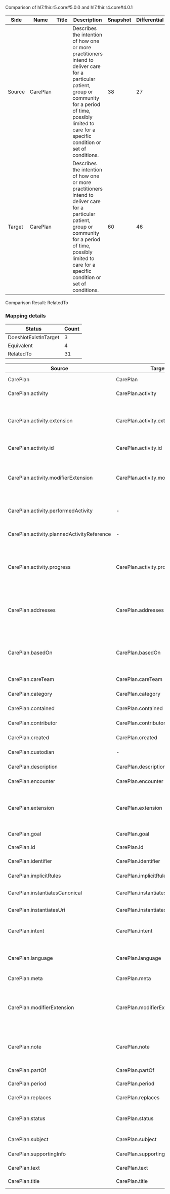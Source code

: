 Comparison of hl7.fhir.r5.core#5.0.0 and hl7.fhir.r4.core#4.0.1

| Side | Name | Title | Description | Snapshot | Differential |
| --- | --- | --- | --- | --- | --- |
| Source | CarePlan |  | Describes the intention of how one or more practitioners intend to deliver care for a particular patient, group or community for a period of time, possibly limited to care for a specific condition or set of conditions. | 38 | 27 |
| Target | CarePlan |  | Describes the intention of how one or more practitioners intend to deliver care for a particular patient, group or community for a period of time, possibly limited to care for a specific condition or set of conditions. | 60 | 46 |


Comparison Result: RelatedTo


### Mapping details

| Status | Count |
| ------ | ----- |
DoesNotExistInTarget | 3 |
Equivalent | 4 |
RelatedTo | 31 |


| Source | Target | Status | Message |
| ------ | ------ | ------ | ------- |
| CarePlan | CarePlan | Equivalent | R5 `CarePlan` maps as Equivalent to R4 `CarePlan` |
| CarePlan.activity | CarePlan.activity | Equivalent | R5 `CarePlan.activity` maps as Equivalent to R4 `CarePlan.activity` |
| CarePlan.activity.extension | CarePlan.activity.extension | SourceIsBroaderThanTarget | R5 `CarePlan.activity.extension` maps as SourceIsBroaderThanTarget to R4 `CarePlan.activity.extension` - extension has change due to type change: R5 `extension` `Extension` maps as SourceIsBroaderThanTarget for R4 `extension` |
| CarePlan.activity.id | CarePlan.activity.id | Equivalent | R5 `CarePlan.activity.id` maps as Equivalent to R4 `CarePlan.activity.id` |
| CarePlan.activity.modifierExtension | CarePlan.activity.modifierExtension | SourceIsBroaderThanTarget | R5 `CarePlan.activity.modifierExtension` maps as SourceIsBroaderThanTarget to R4 `CarePlan.activity.modifierExtension` - modifierExtension has change due to type change: R5 `modifierExtension` `Extension` maps as SourceIsBroaderThanTarget for R4 `modifierExtension` |
| CarePlan.activity.performedActivity | - | DoesNotExistInTarget | R5 `CarePlan.activity.performedActivity` does not appear in the target and has no mapping for `CarePlan`. |
| CarePlan.activity.plannedActivityReference | - | DoesNotExistInTarget | R5 `CarePlan.activity.plannedActivityReference` does not appear in the target and has no mapping for `CarePlan`. |
| CarePlan.activity.progress | CarePlan.activity.progress | SourceIsBroaderThanTarget | R5 `CarePlan.activity.progress` maps as SourceIsBroaderThanTarget to R4 `CarePlan.activity.progress` - progress has change due to type change: R5 `progress` `Annotation` maps as SourceIsBroaderThanTarget for R4 `progress` |
| CarePlan.addresses | CarePlan.addresses | RelatedTo | R5 `CarePlan.addresses` maps as RelatedTo to R4 `CarePlan.addresses` - addresses removed a binding requirement - Example http://hl7.org/fhir/ValueSet/clinical-findings; addresses has change due to type change: R5 addresses CodeableReference has no equivalent or mapped type in R4 addresses |
| CarePlan.basedOn | CarePlan.basedOn | SourceIsBroaderThanTarget | R5 `CarePlan.basedOn` maps as SourceIsBroaderThanTarget to R4 `CarePlan.basedOn` - basedOn has change due to type change: R5 `basedOn` `Reference` maps as SourceIsBroaderThanTarget for R4 `basedOn` |
| CarePlan.careTeam | CarePlan.careTeam | Equivalent | R5 `CarePlan.careTeam` maps as Equivalent to R4 `CarePlan.careTeam` |
| CarePlan.category | CarePlan.category | Equivalent | R5 `CarePlan.category` maps as Equivalent to R4 `CarePlan.category` |
| CarePlan.contained | CarePlan.contained | Equivalent | R5 `CarePlan.contained` maps as Equivalent to R4 `CarePlan.contained` |
| CarePlan.contributor | CarePlan.contributor | Equivalent | R5 `CarePlan.contributor` maps as Equivalent to R4 `CarePlan.contributor` |
| CarePlan.created | CarePlan.created | Equivalent | R5 `CarePlan.created` maps as Equivalent to R4 `CarePlan.created` |
| CarePlan.custodian | - | DoesNotExistInTarget | R5 `CarePlan.custodian` does not appear in the target and has no mapping for `CarePlan`. |
| CarePlan.description | CarePlan.description | Equivalent | R5 `CarePlan.description` maps as Equivalent to R4 `CarePlan.description` |
| CarePlan.encounter | CarePlan.encounter | Equivalent | R5 `CarePlan.encounter` maps as Equivalent to R4 `CarePlan.encounter` |
| CarePlan.extension | CarePlan.extension | SourceIsBroaderThanTarget | R5 `CarePlan.extension` maps as SourceIsBroaderThanTarget to R4 `CarePlan.extension` - extension has change due to type change: R5 `extension` `Extension` maps as SourceIsBroaderThanTarget for R4 `extension` |
| CarePlan.goal | CarePlan.goal | Equivalent | R5 `CarePlan.goal` maps as Equivalent to R4 `CarePlan.goal` |
| CarePlan.id | CarePlan.id | Equivalent | R5 `CarePlan.id` maps as Equivalent to R4 `CarePlan.id` |
| CarePlan.identifier | CarePlan.identifier | Equivalent | R5 `CarePlan.identifier` maps as Equivalent to R4 `CarePlan.identifier` |
| CarePlan.implicitRules | CarePlan.implicitRules | Equivalent | R5 `CarePlan.implicitRules` maps as Equivalent to R4 `CarePlan.implicitRules` |
| CarePlan.instantiatesCanonical | CarePlan.instantiatesCanonical | Equivalent | R5 `CarePlan.instantiatesCanonical` maps as Equivalent to R4 `CarePlan.instantiatesCanonical` |
| CarePlan.instantiatesUri | CarePlan.instantiatesUri | Equivalent | R5 `CarePlan.instantiatesUri` maps as Equivalent to R4 `CarePlan.instantiatesUri` |
| CarePlan.intent | CarePlan.intent | Equivalent | R5 `CarePlan.intent` maps as Equivalent to R4 `CarePlan.intent` - intent has compatible required binding for code type: http://hl7.org/fhir/ValueSet/care-plan-intent|5.0.0 and http://hl7.org/fhir/ValueSet/care-plan-intent|4.0.1 (Equivalent) |
| CarePlan.language | CarePlan.language | RelatedTo | R5 `CarePlan.language` maps as RelatedTo to R4 `CarePlan.language` - language changed the binding strength from Required to Preferred |
| CarePlan.meta | CarePlan.meta | Equivalent | R5 `CarePlan.meta` maps as Equivalent to R4 `CarePlan.meta` |
| CarePlan.modifierExtension | CarePlan.modifierExtension | SourceIsBroaderThanTarget | R5 `CarePlan.modifierExtension` maps as SourceIsBroaderThanTarget to R4 `CarePlan.modifierExtension` - modifierExtension has change due to type change: R5 `modifierExtension` `Extension` maps as SourceIsBroaderThanTarget for R4 `modifierExtension` |
| CarePlan.note | CarePlan.note | SourceIsBroaderThanTarget | R5 `CarePlan.note` maps as SourceIsBroaderThanTarget to R4 `CarePlan.note` - note has change due to type change: R5 `note` `Annotation` maps as SourceIsBroaderThanTarget for R4 `note` |
| CarePlan.partOf | CarePlan.partOf | Equivalent | R5 `CarePlan.partOf` maps as Equivalent to R4 `CarePlan.partOf` |
| CarePlan.period | CarePlan.period | Equivalent | R5 `CarePlan.period` maps as Equivalent to R4 `CarePlan.period` |
| CarePlan.replaces | CarePlan.replaces | Equivalent | R5 `CarePlan.replaces` maps as Equivalent to R4 `CarePlan.replaces` |
| CarePlan.status | CarePlan.status | Equivalent | R5 `CarePlan.status` maps as Equivalent to R4 `CarePlan.status` - status has compatible required binding for code type: http://hl7.org/fhir/ValueSet/request-status|5.0.0 and http://hl7.org/fhir/ValueSet/request-status|4.0.1 (Equivalent) |
| CarePlan.subject | CarePlan.subject | Equivalent | R5 `CarePlan.subject` maps as Equivalent to R4 `CarePlan.subject` |
| CarePlan.supportingInfo | CarePlan.supportingInfo | Equivalent | R5 `CarePlan.supportingInfo` maps as Equivalent to R4 `CarePlan.supportingInfo` |
| CarePlan.text | CarePlan.text | Equivalent | R5 `CarePlan.text` maps as Equivalent to R4 `CarePlan.text` |
| CarePlan.title | CarePlan.title | Equivalent | R5 `CarePlan.title` maps as Equivalent to R4 `CarePlan.title` |

